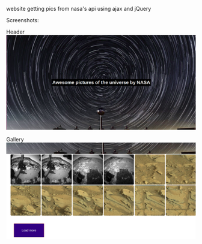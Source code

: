 website getting pics from nasa's api using ajax and jQuery

Screenshots:

Header
![header](screenshot1.png?raw=true "Header")

Gallery
![gallery](screenshot2.png?raw=true "Gallery")

